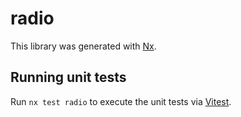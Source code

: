 # radio

This library was generated with [Nx](https://nx.dev).

## Running unit tests

Run `nx test radio` to execute the unit tests via [Vitest](https://vitest.dev/).
